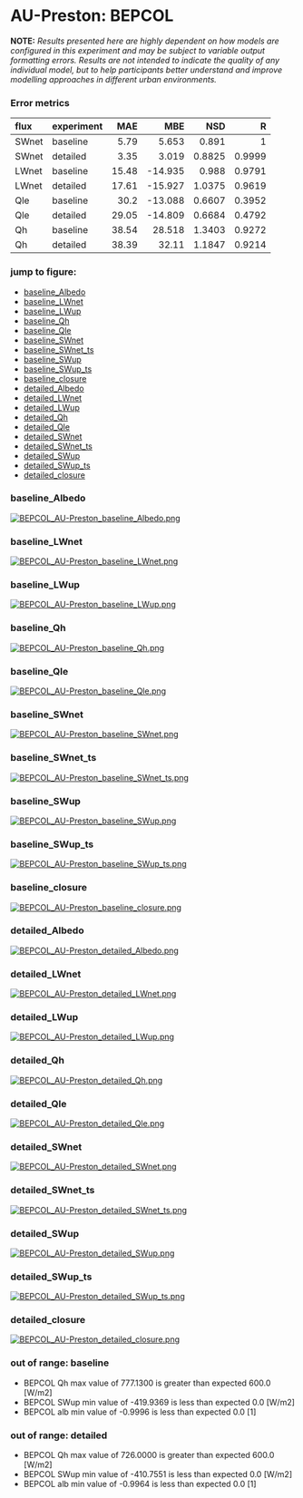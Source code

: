 # AU-Preston: BEPCOL

**NOTE:** *Results presented here are highly dependent on how models are configured in this experiment and may be subject to variable output formatting errors. Results are not intended to indicate the quality of any individual model, but to help participants better understand and improve modelling approaches in different urban environments.*

### Error metrics

| flux   | experiment   |   MAE |     MBE |    NSD |      R |
|:-------|:-------------|------:|--------:|-------:|-------:|
| SWnet  | baseline     |  5.79 |   5.653 | 0.891  | 1      |
| SWnet  | detailed     |  3.35 |   3.019 | 0.8825 | 0.9999 |
| LWnet  | baseline     | 15.48 | -14.935 | 0.988  | 0.9791 |
| LWnet  | detailed     | 17.61 | -15.927 | 1.0375 | 0.9619 |
| Qle    | baseline     | 30.2  | -13.088 | 0.6607 | 0.3952 |
| Qle    | detailed     | 29.05 | -14.809 | 0.6684 | 0.4792 |
| Qh     | baseline     | 38.54 |  28.518 | 1.3403 | 0.9272 |
| Qh     | detailed     | 38.39 |  32.11  | 1.1847 | 0.9214 |

### jump to figure:
 - [baseline_Albedo](#baseline_albedo)
 - [baseline_LWnet](#baseline_lwnet)
 - [baseline_LWup](#baseline_lwup)
 - [baseline_Qh](#baseline_qh)
 - [baseline_Qle](#baseline_qle)
 - [baseline_SWnet](#baseline_swnet)
 - [baseline_SWnet_ts](#baseline_swnet_ts)
 - [baseline_SWup](#baseline_swup)
 - [baseline_SWup_ts](#baseline_swup_ts)
 - [baseline_closure](#baseline_closure)
 - [detailed_Albedo](#detailed_albedo)
 - [detailed_LWnet](#detailed_lwnet)
 - [detailed_LWup](#detailed_lwup)
 - [detailed_Qh](#detailed_qh)
 - [detailed_Qle](#detailed_qle)
 - [detailed_SWnet](#detailed_swnet)
 - [detailed_SWnet_ts](#detailed_swnet_ts)
 - [detailed_SWup](#detailed_swup)
 - [detailed_SWup_ts](#detailed_swup_ts)
 - [detailed_closure](#detailed_closure)

### <a name="baseline_albedo"></a>baseline_Albedo
[![BEPCOL_AU-Preston_baseline_Albedo.png](BEPCOL_AU-Preston_baseline_Albedo.png)](BEPCOL_AU-Preston_baseline_Albedo.png)

### <a name="baseline_lwnet"></a>baseline_LWnet
[![BEPCOL_AU-Preston_baseline_LWnet.png](BEPCOL_AU-Preston_baseline_LWnet.png)](BEPCOL_AU-Preston_baseline_LWnet.png)

### <a name="baseline_lwup"></a>baseline_LWup
[![BEPCOL_AU-Preston_baseline_LWup.png](BEPCOL_AU-Preston_baseline_LWup.png)](BEPCOL_AU-Preston_baseline_LWup.png)

### <a name="baseline_qh"></a>baseline_Qh
[![BEPCOL_AU-Preston_baseline_Qh.png](BEPCOL_AU-Preston_baseline_Qh.png)](BEPCOL_AU-Preston_baseline_Qh.png)

### <a name="baseline_qle"></a>baseline_Qle
[![BEPCOL_AU-Preston_baseline_Qle.png](BEPCOL_AU-Preston_baseline_Qle.png)](BEPCOL_AU-Preston_baseline_Qle.png)

### <a name="baseline_swnet"></a>baseline_SWnet
[![BEPCOL_AU-Preston_baseline_SWnet.png](BEPCOL_AU-Preston_baseline_SWnet.png)](BEPCOL_AU-Preston_baseline_SWnet.png)

### <a name="baseline_swnet_ts"></a>baseline_SWnet_ts
[![BEPCOL_AU-Preston_baseline_SWnet_ts.png](BEPCOL_AU-Preston_baseline_SWnet_ts.png)](BEPCOL_AU-Preston_baseline_SWnet_ts.png)

### <a name="baseline_swup"></a>baseline_SWup
[![BEPCOL_AU-Preston_baseline_SWup.png](BEPCOL_AU-Preston_baseline_SWup.png)](BEPCOL_AU-Preston_baseline_SWup.png)

### <a name="baseline_swup_ts"></a>baseline_SWup_ts
[![BEPCOL_AU-Preston_baseline_SWup_ts.png](BEPCOL_AU-Preston_baseline_SWup_ts.png)](BEPCOL_AU-Preston_baseline_SWup_ts.png)

### <a name="baseline_closure"></a>baseline_closure
[![BEPCOL_AU-Preston_baseline_closure.png](BEPCOL_AU-Preston_baseline_closure.png)](BEPCOL_AU-Preston_baseline_closure.png)

### <a name="detailed_albedo"></a>detailed_Albedo
[![BEPCOL_AU-Preston_detailed_Albedo.png](BEPCOL_AU-Preston_detailed_Albedo.png)](BEPCOL_AU-Preston_detailed_Albedo.png)

### <a name="detailed_lwnet"></a>detailed_LWnet
[![BEPCOL_AU-Preston_detailed_LWnet.png](BEPCOL_AU-Preston_detailed_LWnet.png)](BEPCOL_AU-Preston_detailed_LWnet.png)

### <a name="detailed_lwup"></a>detailed_LWup
[![BEPCOL_AU-Preston_detailed_LWup.png](BEPCOL_AU-Preston_detailed_LWup.png)](BEPCOL_AU-Preston_detailed_LWup.png)

### <a name="detailed_qh"></a>detailed_Qh
[![BEPCOL_AU-Preston_detailed_Qh.png](BEPCOL_AU-Preston_detailed_Qh.png)](BEPCOL_AU-Preston_detailed_Qh.png)

### <a name="detailed_qle"></a>detailed_Qle
[![BEPCOL_AU-Preston_detailed_Qle.png](BEPCOL_AU-Preston_detailed_Qle.png)](BEPCOL_AU-Preston_detailed_Qle.png)

### <a name="detailed_swnet"></a>detailed_SWnet
[![BEPCOL_AU-Preston_detailed_SWnet.png](BEPCOL_AU-Preston_detailed_SWnet.png)](BEPCOL_AU-Preston_detailed_SWnet.png)

### <a name="detailed_swnet_ts"></a>detailed_SWnet_ts
[![BEPCOL_AU-Preston_detailed_SWnet_ts.png](BEPCOL_AU-Preston_detailed_SWnet_ts.png)](BEPCOL_AU-Preston_detailed_SWnet_ts.png)

### <a name="detailed_swup"></a>detailed_SWup
[![BEPCOL_AU-Preston_detailed_SWup.png](BEPCOL_AU-Preston_detailed_SWup.png)](BEPCOL_AU-Preston_detailed_SWup.png)

### <a name="detailed_swup_ts"></a>detailed_SWup_ts
[![BEPCOL_AU-Preston_detailed_SWup_ts.png](BEPCOL_AU-Preston_detailed_SWup_ts.png)](BEPCOL_AU-Preston_detailed_SWup_ts.png)

### <a name="detailed_closure"></a>detailed_closure
[![BEPCOL_AU-Preston_detailed_closure.png](BEPCOL_AU-Preston_detailed_closure.png)](BEPCOL_AU-Preston_detailed_closure.png)

### out of range: baseline

 - BEPCOL Qh max value of 777.1300 is greater than expected 600.0 [W/m2]
 - BEPCOL SWup min value of -419.9369 is less than expected 0.0 [W/m2]
 - BEPCOL alb min value of -0.9996 is less than expected 0.0 [1]

### out of range: detailed

 - BEPCOL Qh max value of 726.0000 is greater than expected 600.0 [W/m2]
 - BEPCOL SWup min value of -410.7551 is less than expected 0.0 [W/m2]
 - BEPCOL alb min value of -0.9964 is less than expected 0.0 [1]

